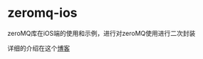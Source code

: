 # zeromq-ios
zeroMQ库在iOS端的使用和示例，进行对zeroMQ使用进行二次封装

详细的介绍在这个[博客](https://chenjiede.github.io/2017/04/09/zeroMQ%E9%80%9A%E8%AE%AF%E5%BA%93--iOS/)
